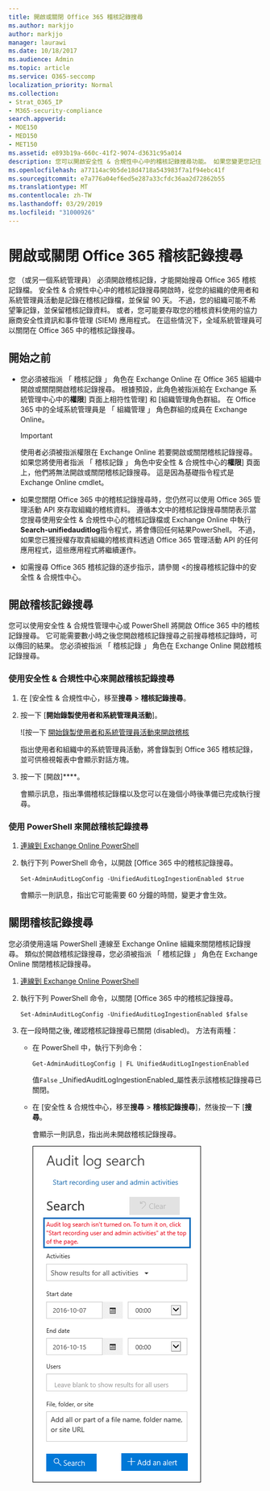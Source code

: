 ```yaml
---
title: 開啟或關閉 Office 365 稽核記錄搜尋
ms.author: markjjo
author: markjjo
manager: laurawi
ms.date: 10/18/2017
ms.audience: Admin
ms.topic: article
ms.service: O365-seccomp
localization_priority: Normal
ms.collection:
- Strat_O365_IP
- M365-security-compliance
search.appverid:
- MOE150
- MED150
- MET150
ms.assetid: e893b19a-660c-41f2-9074-d3631c95a014
description: 您可以開啟安全性 & 合規性中心中的稽核記錄搜尋功能。 如果您變更您記住，您可以啟動隨時如果 off。 關閉稽核記錄搜尋時，系統管理員無法在組織中搜尋使用者和系統管理員活動的 Office 365 稽核記錄檔。
ms.openlocfilehash: a77114ac9b5de18d4718a543983f7a1f94ebc41f
ms.sourcegitcommit: e7a776a04ef6ed5e287a33cfdc36aa2d72862b55
ms.translationtype: MT
ms.contentlocale: zh-TW
ms.lasthandoff: 03/29/2019
ms.locfileid: "31000926"
---
```

# <a name="turn-office-365-audit-log-search-on-or-off"></a>開啟或關閉 Office 365 稽核記錄搜尋

您 （或另一個系統管理員） 必須開啟稽核記錄，才能開始搜尋 Office 365 稽核記錄檔。 安全性 & 合規性中心中的稽核記錄搜尋開啟時，從您的組織的使用者和系統管理員活動是記錄在稽核記錄檔，並保留 90 天。 不過，您的組織可能不希望筆記錄，並保留稽核記錄資料。 或者，您可能要存取您的稽核資料使用的協力廠商安全性資訊和事件管理 (SIEM) 應用程式。 在這些情況下，全域系統管理員可以關閉在 Office 365 中的稽核記錄搜尋。
  
## <a name="before-you-begin"></a>開始之前

- 您必須被指派 「 稽核記錄 」 角色在 Exchange Online 在 Office 365 組織中開啟或關閉開啟稽核記錄搜尋。 根據預設，此角色被指派給在 Exchange 系統管理中心中的**權限**] 頁面上相符性管理] 和 [組織管理角色群組。 在 Office 365 中的全域系統管理員是 「 組織管理 」 角色群組的成員在 Exchange Online。 
    
    > [!IMPORTANT]
    > 使用者必須被指派權限在 Exchange Online 若要開啟或關閉稽核記錄搜尋。 如果您將使用者指派 「 稽核記錄 」 角色中安全性 & 合規性中心的**權限**] 頁面上，他們將無法開啟或關閉稽核記錄搜尋。 這是因為基礎指令程式是 Exchange Online cmdlet。 
  
- 如果您關閉 Office 365 中的稽核記錄搜尋時，您仍然可以使用 Office 365 管理活動 API 來存取組織的稽核資料。 遵循本文中的稽核記錄搜尋關閉表示當您搜尋使用安全性 & 合規性中心的稽核記錄檔或 Exchange Online 中執行**Search-unifiedauditlog**指令程式，將會傳回任何結果PowerShell。 不過，如果您已獲授權存取貴組織的稽核資料透過 Office 365 管理活動 API 的任何應用程式，這些應用程式將繼續運作。 
    
- 如需搜尋 Office 365 稽核記錄的逐步指示，請參閱 <<c0>的搜尋稽核記錄中的安全性 &amp; 合規性中心。
    
## <a name="turn-on-audit-log-search"></a>開啟稽核記錄搜尋

您可以使用安全性 & 合規性管理中心或 PowerShell 將開啟 Office 365 中的稽核記錄搜尋。 它可能需要數小時之後您開啟稽核記錄搜尋之前搜尋稽核記錄時，可以傳回的結果。 您必須被指派 「 稽核記錄 」 角色在 Exchange Online 開啟稽核記錄搜尋。
  
### <a name="use-the-security--compliance-center-to-turn-on-audit-log-search"></a>使用安全性 & 合規性中心來開啟稽核記錄搜尋

1. 在 [安全性 & 合規性中心，移至**搜尋** \> **稽核記錄搜尋**。
    
2. 按一下 [**開始錄製使用者和系統管理員活動**]。
    
    ![按一下 [開始錄製使用者和系統管理員活動來開啟稽核](media/39a9d35f-88d0-4bbe-a962-0be2f838e2bf.png)
  
    指出使用者和組織中的系統管理員活動，將會錄製到 Office 365 稽核記錄，並可供檢視報表中會顯示對話方塊。 
    
3. 按一下 [開啟]****。
    
    會顯示訊息，指出準備稽核記錄檔以及您可以在幾個小時後準備已完成執行搜尋。
    
### <a name="use-powershell-to-turn-on-audit-log-search"></a>使用 PowerShell 來開啟稽核記錄搜尋

1. [連線到 Exchange Online PowerShell](https://go.microsoft.com/fwlink/p/?LinkID=396554)
    
2. 執行下列 PowerShell 命令，以開啟 [Office 365 中的稽核記錄搜尋。
    
    ```
    Set-AdminAuditLogConfig -UnifiedAuditLogIngestionEnabled $true
    ```

    會顯示一則訊息，指出它可能需要 60 分鐘的時間，變更才會生效。
  
## <a name="turn-off-audit-log-search"></a>關閉稽核記錄搜尋

您必須使用遠端 PowerShell 連線至 Exchange Online 組織來關閉稽核記錄搜尋。 類似於開啟稽核記錄搜尋，您必須被指派 「 稽核記錄 」 角色在 Exchange Online 關閉稽核記錄搜尋。
  
1. [連線到 Exchange Online PowerShell](https://go.microsoft.com/fwlink/p/?LinkID=396554)
    
2. 執行下列 PowerShell 命令，以關閉 [Office 365 中的稽核記錄搜尋。
    
    ```
    Set-AdminAuditLogConfig -UnifiedAuditLogIngestionEnabled $false
    ```

3. 在一段時間之後, 確認稽核記錄搜尋已關閉 (disabled)。 方法有兩種：
    
    - 在 PowerShell 中，執行下列命令：

        ```
        Get-AdminAuditLogConfig | FL UnifiedAuditLogIngestionEnabled
        ```

        值`False` _UnifiedAuditLogIngestionEnabled_屬性表示該稽核記錄搜尋已關閉。 
    
    - 在 [安全性 & 合規性中心，移至**搜尋** \> **稽核記錄搜尋**]，然後按一下 [**搜尋**。
    
      會顯示一則訊息，指出尚未開啟稽核記錄搜尋。 
    
      ![如果稽核已關閉，會顯示一則訊息](media/dca53da6-1cbe-4fa3-9860-f0d674de9538.png)
